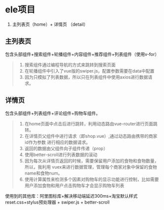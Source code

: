 # ele项目
1. 主列表页（home）+ 详情页 （detail）

## 主列表页
包含头部组件+搜索组件+轮播组件+内容组件+推荐组件+列表组件（使用v-for）

> 1. 搜索组件通过编程导航的方式来跳转到搜索页面
> 2. 在轮播组件中引入了vue版的swiper.js，配置参数需要在data中配置
>3.  因为只模拟了列表数据，所以只在列表组件中使用axios进行数据请求。


## 详情页
包含头部组件+列表组件+评论组件+购物车组件。
> 1. 在home页面中点击后进行跳转，利用动态路由vue-router进行页面跳转。
> 2. 在详情页父组件中进行请求（即shop.vue）,通过动态路由携带的商家id作为参数
进行相应的数据请求。
> 3. 返回的数据由父组件向子组件传递（prop）
> 4. 使用better-scroll进行列表数据的滚动
> 5. 因为每次从详情页返回的时候，需要保留用户添加的食物和食物数量，所以，我利用
vuex来进行数据管理，管理每个商家对象中保留的食物name和食物num。
> 6. 使用计算属性来检测多个因素对购物车的显示功能进行控制，比如需要用户添加食物和用户点击购物车才会显示购物车列表

使用到的其他库：阿里图标库+解决移动端延迟300ms+淘宝默认样式reset.css+stylus预处理器 + swiper.js + better-scroll
